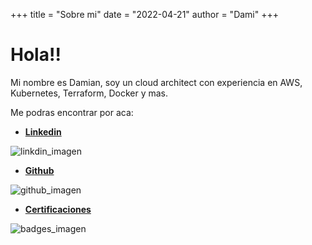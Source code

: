 +++
title = "Sobre mi"
date = "2022-04-21"
author = "Dami"
+++

# Hola!!

Mi nombre es Damian, soy un cloud architect con experiencia en AWS, Kubernetes, Terraform, Docker y mas. 

Me podras encontrar por aca:
- [**Linkedin**](https://www.linkedin.com/in/damian-rodriguez-arata-78068199/)

![linkdin_imagen](/static/img/linkedin_profile.jpg)

- [**Github**](https://github.com/damianarata)

![github_imagen](/static/img/github_profile.jpg)

- [**Certificaciones**](https://www.credly.com/users/damian-agustin-rodriguez-arata/badges)

![badges_imagen](/static/img/badges.jpg)
